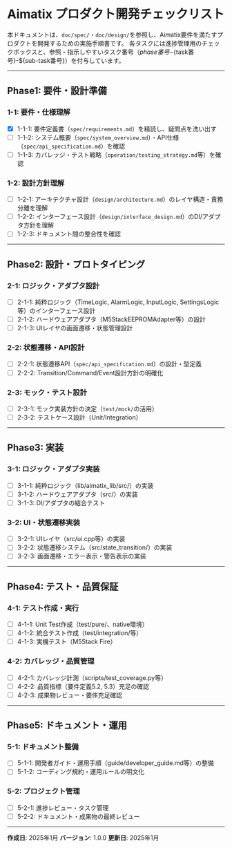 # Aimatix プロダクト開発チェックリスト

本ドキュメントは、`doc/spec/`・`doc/design/`を参照し、Aimatix要件を満たすプロダクトを開発するための実施手順書です。
各タスクには進捗管理用のチェックボックスと、参照・指示しやすいタスク番号（${phase番号}-${task番号}-${sub-task番号}）を付与しています。

---

## Phase1: 要件・設計準備

### 1-1: 要件・仕様理解
- [x] 1-1-1: 要件定義書（`spec/requirements.md`）を精読し、疑問点を洗い出す
- [ ] 1-1-2: システム概要（`spec/system_overview.md`）・API仕様（`spec/api_specification.md`）を確認
- [ ] 1-1-3: カバレッジ・テスト戦略（`operation/testing_strategy.md`等）を確認

### 1-2: 設計方針理解
- [ ] 1-2-1: アーキテクチャ設計（`design/architecture.md`）のレイヤ構造・責務分離を理解
- [ ] 1-2-2: インターフェース設計（`design/interface_design.md`）のDI/アダプタ方針を理解
- [ ] 1-2-3: ドキュメント間の整合性を確認

---

## Phase2: 設計・プロトタイピング

### 2-1: ロジック・アダプタ設計
- [ ] 2-1-1: 純粋ロジック（TimeLogic, AlarmLogic, InputLogic, SettingsLogic等）のインターフェース設計
- [ ] 2-1-2: ハードウェアアダプタ（M5StackEEPROMAdapter等）の設計
- [ ] 2-1-3: UIレイヤの画面遷移・状態管理設計

### 2-2: 状態遷移・API設計
- [ ] 2-2-1: 状態遷移API（`spec/api_specification.md`）の設計・型定義
- [ ] 2-2-2: Transition/Command/Event設計方針の明確化

### 2-3: モック・テスト設計
- [ ] 2-3-1: モック実装方針の決定（`test/mock/`の活用）
- [ ] 2-3-2: テストケース設計（Unit/Integration）

---

## Phase3: 実装

### 3-1: ロジック・アダプタ実装
- [ ] 3-1-1: 純粋ロジック（lib/aimatix_lib/src/）の実装
- [ ] 3-1-2: ハードウェアアダプタ（src/）の実装
- [ ] 3-1-3: DI/アダプタの結合テスト

### 3-2: UI・状態遷移実装
- [ ] 3-2-1: UIレイヤ（src/ui.cpp等）の実装
- [ ] 3-2-2: 状態遷移システム（src/state_transition/）の実装
- [ ] 3-2-3: 画面遷移・エラー表示・警告表示の実装

---

## Phase4: テスト・品質保証

### 4-1: テスト作成・実行
- [ ] 4-1-1: Unit Test作成（test/pure/、native環境）
- [ ] 4-1-2: 統合テスト作成（test/integration/等）
- [ ] 4-1-3: 実機テスト（M5Stack Fire）

### 4-2: カバレッジ・品質管理
- [ ] 4-2-1: カバレッジ計測（scripts/test_coverage.py等）
- [ ] 4-2-2: 品質指標（要件定義5.2, 5.3）充足の確認
- [ ] 4-2-3: 成果物レビュー・要件充足確認

---

## Phase5: ドキュメント・運用

### 5-1: ドキュメント整備
- [ ] 5-1-1: 開発者ガイド・運用手順（guide/developer_guide.md等）の整備
- [ ] 5-1-2: コーディング規約・運用ルールの明文化

### 5-2: プロジェクト管理
- [ ] 5-2-1: 進捗レビュー・タスク管理
- [ ] 5-2-2: ドキュメント・成果物の最終レビュー

---

**作成日**: 2025年1月
**バージョン**: 1.0.0
**更新日**: 2025年1月 